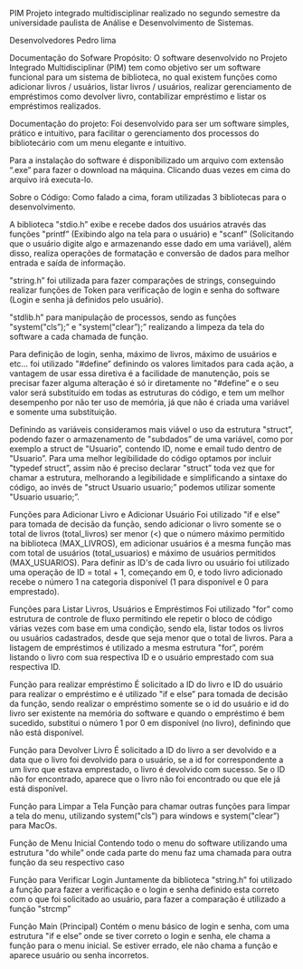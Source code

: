 PIM
Projeto integrado multidisciplinar realizado no segundo semestre da universidade paulista de Análise e Desenvolvimento de Sistemas.

Desenvolvedores
Pedro lima

Documentação do Sofware
Propósito:
O software desenvolvido no Projeto Integrado Multidisciplinar (PIM) tem como objetivo ser um software funcional para um sistema de biblioteca, no qual existem funções como adicionar livros / usuários, listar livros / usuários, realizar gerenciamento de empréstimos como devolver livro, contabilizar empréstimo e listar os empréstimos realizados.

Documentação do projeto:
Foi desenvolvido para ser um software simples, prático e intuitivo, para facilitar o gerenciamento dos processos do bibliotecário com um menu elegante e intuitivo.

Para a instalação do software é disponibilizado um arquivo com extensão “.exe” para fazer o download na máquina. Clicando duas vezes em cima do arquivo irá executa-lo.

Sobre o Código:
Como falado a cima, foram utilizadas 3 bibliotecas para o desenvolvimento.

A biblioteca "stdio.h” exibe e recebe dados dos usuários através das funções "printf” (Exibindo algo na tela para o usuário) e "scanf” (Solicitando que o usuário digite algo e armazenando esse dado em uma variável), além disso, realiza operações de formatação e conversão de dados para melhor entrada e saída de informação.

"string.h” foi utilizada para fazer comparações de strings, conseguindo realizar funções de Token para verificação de login e senha do software (Login e senha já definidos pelo usuário).

"stdlib.h” para manipulação de processos, sendo as funções "system("cls”);” e "system("clear”);” realizando a limpeza da tela do software a cada chamada de função.

Para definição de login, senha, máximo de livros, máximo de usuários e etc… foi utilizado "#define” definindo os valores limitados para cada ação, a vantagem de usar essa diretiva é a facilidade de manutenção, pois se precisar fazer alguma alteração é só ir diretamente no "#define” e o seu valor será substituído em todas as estruturas do código, e tem um melhor desempenho por não ter uso de memória, já que não é criada uma variável e somente uma substituição.

Definindo as variáveis consideramos mais viável o uso da estrutura "struct”, podendo fazer o armazenamento de "subdados” de uma variável, como por exemplo a struct de "Usuario”, contendo ID, nome e email tudo dentro de "Usuario”. Para uma melhor legibilidade do código optamos por incluir "typedef struct”, assim não é preciso declarar "struct” toda vez que for chamar a estrutura, melhorando a legibilidade e simplificando a sintaxe do código, ao invés de "struct Usuario usuario;” podemos utilizar somente "Usuario usuario;”.

Funções para Adicionar Livro e Adicionar Usuário
Foi utilizado "if e else” para tomada de decisão da função, sendo adicionar o livro somente se o total de livros (total_livros) ser menor (<) que o número máximo permitido na biblioteca (MAX_LIVROS), em adicionar usuários é a mesma função mas com total de usuários (total_usuarios) e máximo de usuários permitidos (MAX_USUARIOS). Para definir as ID's de cada livro ou usuário foi utilizado uma operação de ID = total + 1, começando em 0, e todo livro adicionado recebe o número 1 na categoria disponível (1 para disponível e 0 para emprestado).

Funções para Listar Livros, Usuários e Empréstimos
Foi utilizado "for” como estrutura de controle de fluxo permitindo ele repetir o bloco de código várias vezes com base em uma condição, sendo ela, listar todos os livros ou usuários cadastrados, desde que seja menor que o total de livros. Para a listagem de empréstimos é utilizado a mesma estrutura "for”, porém listando o livro com sua respectiva ID e o usuário emprestado com sua respectiva ID.

Função para realizar empréstimo
É solicitado a ID do livro e ID do usuário para realizar o empréstimo e é utilizado "if e else” para tomada de decisão da função, sendo realizar o empréstimo somente se o id do usuário e id do livro ser existente na memória do software e quando o empréstimo é bem sucedido, substitui o número 1 por 0 em disponível (no livro), definindo que não está disponível.

Função para Devolver Livro
É solicitado a ID do livro a ser devolvido e a data que o livro foi devolvido para o usuário, se a id for correspondente a um livro que estava emprestado, o livro é devolvido com sucesso. Se o ID não for encontrado, aparece que o livro não foi encontrado ou que ele já está disponível.

Função para Limpar a Tela
Função para chamar outras funções para limpar a tela do menu, utilizando system("cls”) para windows e system("clear”) para MacOs.

Função de Menu Inicial
Contendo todo o menu do software utilizando uma estrutura "do while” onde cada parte do menu faz uma chamada para outra função da seu respectivo caso

Função para Verificar Login
Juntamente da biblioteca "string.h” foi utilizado a função para fazer a verificação e o login e senha definido esta correto com o que foi solicitado ao usuário, para fazer a comparação é utilizado a função "strcmp”

Função Main (Principal)
Contém o menu básico de login e senha, com uma estrutura "if e else” onde se tiver correto o login e senha, ele chama a função para o menu inicial. Se estiver errado, ele não chama a função e aparece usuário ou senha incorretos.
